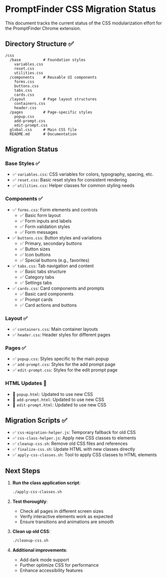 # PromptFinder CSS Migration Status

This document tracks the current status of the CSS modularization effort for the PromptFinder Chrome extension.

## Directory Structure ✅

```
/css
  /base          # Foundation styles
    variables.css
    reset.css
    utilities.css
  /components    # Reusable UI components
    forms.css
    buttons.css
    tabs.css
    cards.css
  /layout        # Page layout structures
    containers.css
    header.css
  /pages         # Page-specific styles
    popup.css
    add-prompt.css
    edit-prompt.css
  global.css     # Main CSS file
  README.md      # Documentation
```

## Migration Status

### Base Styles ✅

- ✅ `variables.css`: CSS variables for colors, typography, spacing, etc.
- ✅ `reset.css`: Basic reset styles for consistent rendering
- ✅ `utilities.css`: Helper classes for common styling needs

### Components ✅

- ✅ `forms.css`: Form elements and controls
  - ✅ Basic form layout
  - ✅ Form inputs and labels
  - ✅ Form validation styles
  - ✅ Form messages
- ✅ `buttons.css`: Button styles and variations
  - ✅ Primary, secondary buttons
  - ✅ Button sizes
  - ✅ Icon buttons
  - ✅ Special buttons (e.g., favorites)
- ✅ `tabs.css`: Tab navigation and content
  - ✅ Basic tabs structure
  - ✅ Category tabs
  - ✅ Settings tabs
- ✅ `cards.css`: Card components and prompts
  - ✅ Basic card components
  - ✅ Prompt cards
  - ✅ Card actions and buttons

### Layout ✅

- ✅ `containers.css`: Main container layouts
- ✅ `header.css`: Header styles for different pages

### Pages ✅

- ✅ `popup.css`: Styles specific to the main popup
- ✅ `add-prompt.css`: Styles for the add prompt page
- ✅ `edit-prompt.css`: Styles for the edit prompt page

### HTML Updates 🔄

- 🔄 `popup.html`: Updated to use new CSS
- 🔄 `add-prompt.html`: Updated to use new CSS
- 🔄 `edit-prompt.html`: Updated to use new CSS

## Migration Scripts ✅

- ✅ `css-migration-helper.js`: Temporary fallback for old CSS
- ✅ `css-class-helper.js`: Apply new CSS classes to elements
- ✅ `cleanup-css.sh`: Remove old CSS files and references
- ✅ `finalize-css.sh`: Update HTML with new classes directly
- ✅ `apply-css-classes.sh`: Tool to apply CSS classes to HTML elements

## Next Steps

1. **Run the class application script**:

   ```bash
   ./apply-css-classes.sh
   ```

2. **Test thoroughly**:
   - Check all pages in different screen sizes
   - Verify interactive elements work as expected
   - Ensure transitions and animations are smooth

3. **Clean up old CSS**:

   ```bash
   ./cleanup-css.sh
   ```

4. **Additional improvements**:
   - Add dark mode support
   - Further optimize CSS for performance
   - Enhance accessibility features
